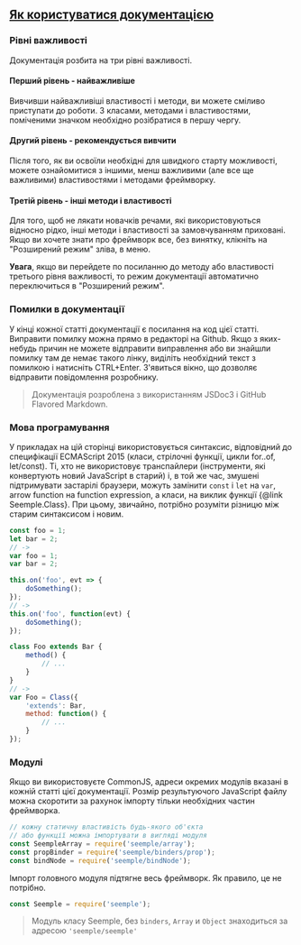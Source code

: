## [Як користуватися документацією](#!website-instructions)

### Рівні важливості
Документація розбита на три рівні важливості.

#### <i class="imp-level-1"></i> Перший рівень - найважливіше
Вивчивши найважливіші властивості і методи, ви можете сміливо приступати до роботи. З класами, методами і властивостями, поміченими значком <i class="imp-level-1"></i> необхідно розібратися в першу чергу.

#### <i class="imp-level-2"></i> Другий рівень - рекомендується вивчити
Після того, як ви освоїли необхідні для швидкого старту можливості, можете ознайомитися з іншими, менш важливими (але все ще важливими) властивостями і методами фреймворку.

#### <i class="imp-level-3"></i> Третій рівень - інші методи і властивості
Для того, щоб не лякати новачків речами, які використовуються відносно рідко, інші методи і властивості за замовчуванням приховані. Якщо ви хочете знати про фреймворк все, без винятку, клікніть на "Розширений режим" зліва, в меню.

**Увага**, якщо ви перейдете по посиланню до методу або властивості третього рівня важливості, то режим документації автоматично переключиться в "Розширений режим".

### Помилки в документації

У кінці кожної статті документації є посилання на код цієї статті. Виправити помилку можна прямо в редакторі на Github. Якщо з яких-небудь причин не можете відправити виправлення або ви знайшли помилку там де немає такого лінку, виділіть необхідний текст з помилкою і натисніть CTRL+Enter. З'явиться вікно, що дозволяє відправити повідомлення розробнику.

> Документація розроблена з використанням JSDoc3 і GitHub Flavored Markdown.

### Мова програмування

У прикладах на цій сторінці використовується синтаксис, відповідний до специфікації ECMAScript 2015 (класи, стрілочні функції, цикли for..of, let/const). Ті, хто не використовує транспайлери (інструменти, які конвертують новий JavaScript в старий) і, в той же час, змушені підтримувати застарілі браузери, можуть замінити ``const`` і ``let`` на ``var``, arrow function на function expression, а класи, на виклик функції {@link Seemple.Class}. При цьому, звичайно, потрібно розуміти різницю між старим синтаксисом і новим.

```js
const foo = 1;
let bar = 2;
// ->
var foo = 1;
var bar = 2;
```

```js
this.on('foo', evt => {
    doSomething();
});
// ->
this.on('foo', function(evt) {
    doSomething();
});
```

```js
class Foo extends Bar {
    method() {
        // ...
    }
}
// ->
var Foo = Class({
    'extends': Bar,
    method: function() {
        // ...
    }
});
```


### Модулі

Якщо ви використовуєте CommonJS, адреси окремих модулів вказані в кожній статті цієї документації. Розмір результуючого JavaScript файлу можна скоротити за рахунок імпорту тільки необхідних частин фреймворка.


```js
// кожну статичну властивість будь-якого об'єкта
// або функції можна імпортувати в вигляді модуля
const SeempleArray = require('seemple/array');
const propBinder = require('seemple/binders/prop');
const bindNode = require('seemple/bindNode');
```

Імпорт головного модуля підтягне весь фреймворк. Як правило, це не потрібно.
```js
const Seemple = require('seemple');
```

> Модуль класу Seemple, без ``binders``, ``Array`` и ``Object`` знаходиться за адресою ``'seemple/seemple'``

